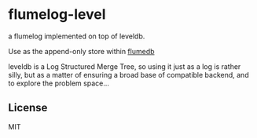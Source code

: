 # flumelog-level

a flumelog implemented on top of leveldb.

Use as the append-only store within [flumedb](https://github.com/flumedb/flumedb)

leveldb is a Log Structured Merge Tree,
so using it just as a log is rather silly,
but as a matter of ensuring a broad base of compatible backend,
and to explore the problem space...


## License

MIT
